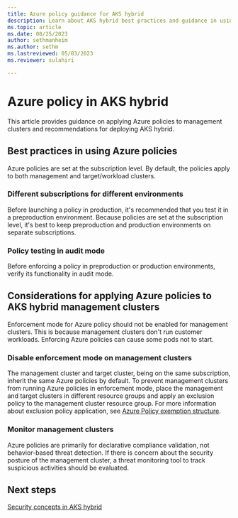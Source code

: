 ```yaml
---
title: Azure policy guidance for AKS hybrid
description: Learn about AKS hybrid best practices and guidance in using Azure policy.
ms.topic: article
ms.date: 08/25/2023
author: sethmanheim
ms.author: sethm
ms.lastreviewed: 05/03/2023
ms.reviewer: sulahiri

---
```


# Azure policy in AKS hybrid

This article provides guidance on applying Azure policies to management clusters and recommendations for deploying AKS hybrid.

## Best practices in using Azure policies

Azure policies are set at the subscription level. By default, the policies apply to both management and target/workload clusters.

### Different subscriptions for different environments

Before launching a policy in production, it's recommended that you test it in a preproduction environment. Because policies are set at the subscription level, it's best to keep preproduction and production environments on separate subscriptions.

### Policy testing in audit mode

Before enforcing a policy in preproduction or production environments, verify its functionality in audit mode.

## Considerations for applying Azure policies to AKS hybrid management clusters

Enforcement mode for Azure policy should not be enabled for management clusters. This is because management clusters don't run customer workloads. Enforcing Azure policies can cause some pods not to start.

### Disable enforcement mode on management clusters

The management cluster and target cluster, being on the same subscription, inherit the same Azure policies by default. To prevent management clusters from running Azure policies in enforcement mode, place the management and target clusters in different resource groups and apply an exclusion policy to the management cluster resource group. For more information about exclusion policy application, see [Azure Policy exemption structure](/azure/governance/policy/concepts/exemption-structure).

### Monitor management clusters

Azure policies are primarily for declarative compliance validation, not behavior-based threat detection. If there is concern about the security posture of the management cluster, a threat monitoring tool to track suspicious activities should be evaluated.

## Next steps

[Security concepts in AKS hybrid](concepts-security.md)